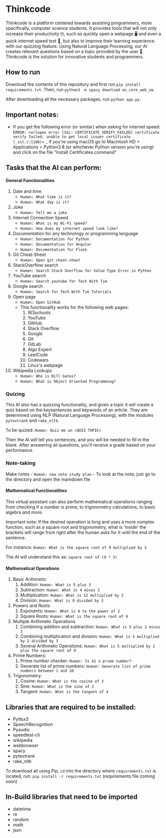 # Thinkcode
Thinkcode is a platform centered towards assisting programmers, more specifically,
computer science students. It provides tools that will not only increase their
productivity 🤓, such as quickly open a webpage 🖥 and even a quick 
internet speed test 📶, but also to improve their learning experience with our quizzing feature.
Using Natural Language Processing, our AI creates relevant questions based on a topic provided
by the user 📝. Thinkcode is the solution for innovative students and programmers.

## How to run
Download the contents of this repository and first run `pip install requirements.txt`.
Then, run `python3 -m spacy download en_core_web_sm`.

After downloading all the necessary packages, run `python app.py`. 

## Important notes:
- If you get the following error (or similar) when asking for internet speed: `ERROR: <urlopen error [SSL: CERTIFICATE_VERIFY_FAILED] certificate verify failed: unable to get local issuer certificate (_ssl.c:1108)>
`, if you're using macOS go to Macintosh HD > Applications > Python3.8 (or whichever Python version you're using) and click on the file "Install Certificates.command"

## Tasks that the AI can perform:

#### General Functionalities
1. Date and time
    - `Human: What time is it?`
    - `Human: What day is it?`
2. Joke
    - `Human: Tell me a joke`
3. Internet Connection Speed
    - `Human: What is my Wi-Fi speed?`
    - `Human: How does my internet speed look like?`
4. Documentation for any technology or programming language
    - `Human: Documentation for Python`
    - `Human: Documentation for Angular`
    - `Human: Documentation for Flask`
5. Git Cheat-Sheet
    - `Human: Open git cheat-sheet`
6. StackOverflow search
    - `Human: Search Stack Overflow for Value Type Error in Python`
7. YouTube search
    - `Human: Search youtube for Tech With Tim`
8. Google search
    - `Human: Search for Tech With Tim Tutorials`
9. Open page
    - `Human: Open GitHub`
    - This functionality works for the following web pages:
        1. W3schools
        2. YouTube
        3. GitHub
        4. Stack Overflow
        5. Google
        6. Git
        7. GitLab
        8. Algo Expert
        9. LeetCode
        10. Codewars
        11. Linux's webpage
10. Wikipedia Lookups
    - `Human: Who is Bill Gates?`
    - `Human: What is Object Oriented Programming?`

### Quizing
This AI also has a quizzing functionality, and given a topic it will create a
quiz based on the keysentences and keywords of an article. They are determined
using NLP (Natural Language Processing), with the modules `pytextrank` and `rake_nltk`.

To be quized: `Human: Quiz me on <QUIZ TOPIC>`

Then the AI will tell you sentences, and you will be needed to fill in the blank. After
answering all questions, you'll receive a grade based on your performance.

### Note-taking
Make notes
    - `Human: new note study plan`
    - To look at the note, just go to the directory and open the markdown file

#### Mathematical Functionalities
This virtual assistant can also perform mathematical operations
ranging from checking if a number is prime, to trigonometry calculations,
to basic algebra and more.

Important note: If the desired operation is long and uses a more complex function,
such as a square root and trigonometry, what is 'inside' the brackets will
range from right after the human asks for it until the end of the sentence.

For instance:
`Human: What is the square root of 9 multiplied by 3`

The AI will understand this as: `square root of (9 * 3)`

#### Mathematical Operations
1. Basic Arithmetic
    1. Addition: `Human: What is 5 plus 3`
    2. Subtraction: `Human: What is 4 minus 2`
    3. Multiplication: `Human: What is 12 multiplied by 2`
    4. Division: `Human: What is 9 divided by 3`
2. Powers and Roots
    1. Exponents: `Human: What is 4 to the power of 2`
    2. Square Roots: `Human: What is the square root of 9`
3. Multiple Arithmetic Operations
    1. Combining addition and subtraction: `Human: What is 5 plus 2 minus 1`
    2. Combining multiplication and division: `Human: What is 5 multiplied by 2 divided by 3`
    3. Several Arithmetic Operations: `Human: What is 5 multiplied by 2 plus the square root of 9`
4. Prime Numbers:
    1. Prime number checker: `Human: Is 41 a prime number?`
    2. Generate list of prime numbers: `Human: Generate list of prime numbers between 1 and 10`
5. Trigonometry:
    1. Cosine: `Human: What is the cosine of 3`
    2. Sine: `Human: What is the sine of 2`
    3. Tangent: `Human: What is the tangent of 4`
    

## Libraries that are required to be installed:
- Pyttsx3
- SpeechRecognition
- Pyaudio
- speedtest-cli
- wikipedia
- webbrowser
- spacy
- pytextrank
- rake_nltk

To download all using Pip, `cd` into the directory where `requirements.txt`
is located, run:
`pip install -r requirements.txt`
(requirements file coming soon)

## In-Build libraries that need to be imported
- datetime
- re
- random
- math
- json